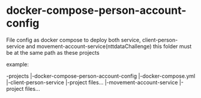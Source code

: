 # docker-compose-person-account-config
File config as docker compose to deploy both service, client-person-service and movement-account-service(nttdataChallenge) 
this folder must be at the same path as these projects

example:

-projects
    |-docker-compose-person-account-config
        |-docker-compose.yml
    |-client-person-service
        |-project files...
    |-movement-account-service
        |-project files...
